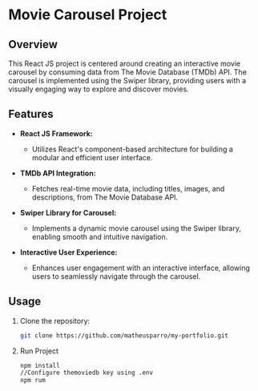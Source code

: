# Movie Carousel Project

## Overview

This React JS project is centered around creating an interactive movie carousel by consuming data from The Movie Database (TMDb) API. The carousel is implemented using the Swiper library, providing users with a visually engaging way to explore and discover movies.

## Features

- **React JS Framework:**
  - Utilizes React's component-based architecture for building a modular and efficient user interface.

- **TMDb API Integration:**
  - Fetches real-time movie data, including titles, images, and descriptions, from The Movie Database API.

- **Swiper Library for Carousel:**
  - Implements a dynamic movie carousel using the Swiper library, enabling smooth and intuitive navigation.

- **Interactive User Experience:**
  - Enhances user engagement with an interactive interface, allowing users to seamlessly navigate through the carousel.

## Usage

1. Clone the repository:

   ```bash
   git clone https://github.com/matheusparro/my-portfolio.git

2. Run Project

   ```bash
   npm install
   //Configure themoviedb key using .env
   npm rum
   
